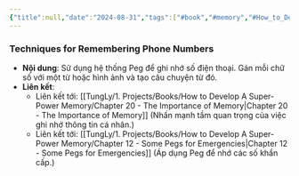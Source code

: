 ```yaml
---
{"title":null,"date":"2024-08-31","tags":["#book","#memory","#How_to_Develop_A_Super_Power_Memory"],"Chương":"Chương19","dg-publish":true,"dg-home":false,"permalink":"/tung-ly/1-projects/books/how-to-develop-a-super-power-memory/chapter-19-remembering-telephone-numbers/","dgPassFrontmatter":true}
---
```


### Techniques for Remembering Phone Numbers

- **Nội dung**: Sử dụng hệ thống Peg để ghi nhớ số điện thoại. Gán mỗi chữ số với một từ hoặc hình ảnh và tạo câu chuyện từ đó.
- **Liên kết**:
    - Liên kết tới: [[TungLy/1. Projects/Books/How to Develop A Super-Power Memory/Chapter 20 - The Importance of Memory\|Chapter 20 - The Importance of Memory]] (Nhấn mạnh tầm quan trọng của việc ghi nhớ thông tin cá nhân.)
    - Liên kết tới: [[TungLy/1. Projects/Books/How to Develop A Super-Power Memory/Chapter 12 - Some Pegs for Emergencies\|Chapter 12 - Some Pegs for Emergencies]] (Áp dụng Peg để nhớ các số khẩn cấp.)